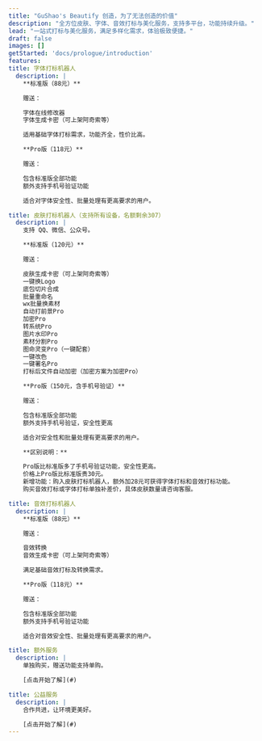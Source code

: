 ```yaml
---
title: "GuShao's Beautify 创造，为了无法创造的价值"
description: "全方位皮肤、字体、音效打标与美化服务，支持多平台，功能持续升级。"
lead: "一站式打标与美化服务，满足多样化需求，体验极致便捷。"
draft: false
images: []
getStarted: 'docs/prologue/introduction'
features:
title: 字体打标机器人
  description: |
    **标准版（88元）**

    赠送：

    字体在线修改器
    字体生成卡密（可上架阿奇索等）

    适用基础字体打标需求，功能齐全，性价比高。

    **Pro版（118元）**

    赠送：

    包含标准版全部功能
    额外支持手机号验证功能

    适合对字体安全性、批量处理有更高要求的用户。

title: 皮肤打标机器人（支持所有设备，名额剩余307）
  description: |
    支持 QQ、微信、公众号。

    **标准版（120元）**

    赠送：

    皮肤生成卡密（可上架阿奇索等）
    一键换Logo
    底包切片合成
    批量重命名
    wx批量换素材
    自动打前景Pro
    加密Pro
    转系统Pro
    图片水印Pro
    素材分割Pro
    图命灵变Pro（一键配套）
    一键改色
    一键署名Pro
    打标后文件自动加密（加密方案为加密Pro）

    **Pro版（150元，含手机号验证）**

    赠送：

    包含标准版全部功能
    额外支持手机号验证，安全性更高

    适合对安全性和批量处理有更高要求的用户。

    **区别说明：**

    Pro版比标准版多了手机号验证功能，安全性更高。
    价格上Pro版比标准版贵30元。
    新增功能：购入皮肤打标机器人，额外加28元可获得字体打标和音效打标功能。
    购买音效打标或字体打标单独补差价，具体皮肤数量请咨询客服。

title: 音效打标机器人
  description: |
    **标准版（88元）**

    赠送：

    音效转换
    音效生成卡密（可上架阿奇索等）

    满足基础音效打标及转换需求。

    **Pro版（118元）**

    赠送：

    包含标准版全部功能
    额外支持手机号验证功能

    适合对音效安全性、批量处理有更高要求的用户。

title: 额外服务
  description: |
    单独购买，赠送功能支持单购。

    [点击开始了解](#)

title: 公益服务
  description: |
    合作共进，让环境更美好。

    [点击开始了解](#)
---
```

